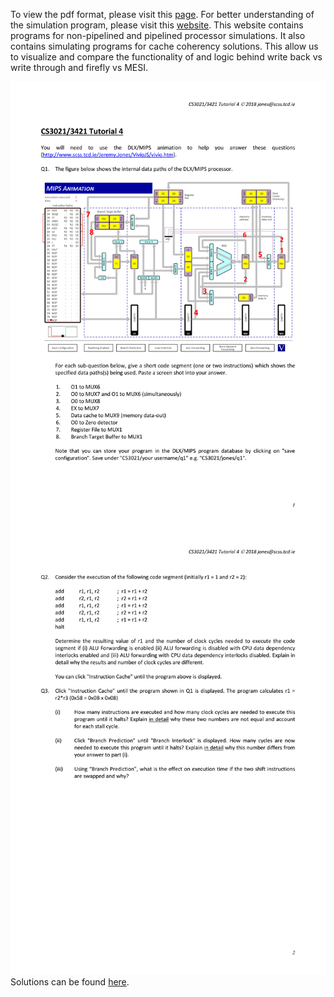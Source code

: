 To view the pdf format, please visit this <a href="https://github.com/adamlkl/Computer-Architecture-II/blob/master/Assignment4/Tutorial%204.pdf">page<a />. For better understanding of the simulation program, please visit this <a href="https://www.scss.tcd.ie/Jeremy.Jones/VivioJS/vivio.htm">website<a />. This website contains programs for non-pipelined and pipelined processor simulations. It also contains simulating programs for cache coherency solutions. This allow us to visualize and compare the functionality of and logic behind write back vs write through and firefly vs MESI. 
  
<img src="https://github.com/adamlkl/Computer-Architecture-II/blob/master/Assignment4/Tutorial%204/Tutorial%204-1.png" />
<img src="https://github.com/adamlkl/Computer-Architecture-II/blob/master/Assignment4/Tutorial%204/Tutorial%204-2.png" />
Solutions can be found <a href="https://github.com/adamlkl/Computer-Architecture-II/blob/master/Assignment4/Assignment4%20%20Documentation.pdf">here<a />.
